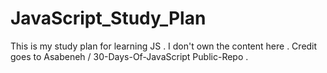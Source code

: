 # JavaScript_Study_Plan
This is my study plan for learning JS . I don't own the content here . Credit goes to Asabeneh / 30-Days-Of-JavaScript Public-Repo .
